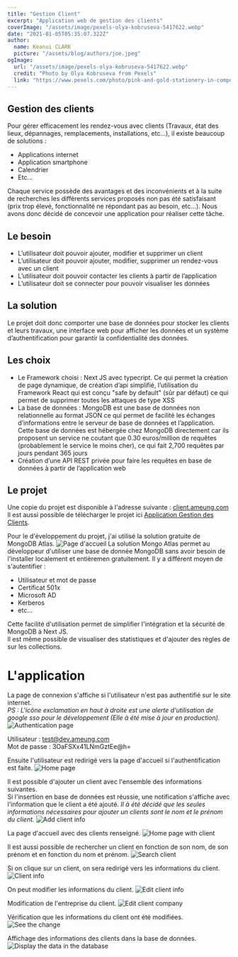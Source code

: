 ```yaml
---
title: "Gestion Client"
excerpt: "Application web de gestion des clients"
coverImage: "/assets/image/pexels-olya-kobruseva-5417622.webp"
date: "2021-01-05T05:35:07.322Z"
author:
  name: Keanui CLARK
  picture: "/assets/blog/authors/joe.jpeg"
ogImage:
  url: "/assets/image/pexels-olya-kobruseva-5417622.webp"
  credit: "Photo by Olya Kobruseva from Pexels"
  link: "https://www.pexels.com/photo/pink-and-gold-stationery-in-composition-5417622/?utm_content=attributionCopyText&utm_medium=referral&utm_source=pexels"
---
```


## Gestion des clients

Pour gérer efficacement les rendez-vous avec clients (Travaux, état des lieux, dépannages, remplacements, installations, etc…), il existe beaucoup de solutions :
-	Applications internet
-	Application smartphone
-	Calendrier
-	Etc…

Chaque service possède des avantages et des inconvénients et à la suite de recherches les différents services proposés non pas été satisfaisant (prix trop élevé, fonctionnalité ne répondant pas au besoin, etc…).
Nous avons donc décidé de concevoir une application pour réaliser cette tâche.

## Le besoin
-	L’utilisateur doit pouvoir ajouter, modifier et supprimer un client
-	L’utilisateur doit pouvoir ajouter, modifier, supprimer un rendez-vous avec un client
-	L’utilisateur doit pouvoir contacter les clients à partir de l’application
-	L’utilisateur doit se connecter pour pouvoir visualiser les données

## La solution
Le projet doit donc comporter une base de données pour stocker les clients et leurs travaux, une interface web pour afficher les données et un système d’authentification pour garantir la confidentialité des données.

## Les choix
- Le Framework choisi : Next JS avec typecript. Ce qui permet la création de page dynamique, de création d’api simplifié, l’utilisation du Framework React qui est conçu "safe by default" (sûr par défaut) ce qui permet de supprimer toutes les attaques de type XSS
- La base de données : MongoDB est une base de données non relationnelle au format JSON ce qui permet de facilité les échanges d’informations entre le serveur de base de données et l’application. Cette base de données est hébergée chez MongoDB directement car ils proposent un service ne coutant que 0.30 euros/million de requêtes (probablement le service le moins cher), ce qui fait 2,700 requêtes par jours pendant 365 jours
- Création d’une API REST privée pour faire les requêtes en base de données à partir de l’application web

## Le projet
Une copie du projet est disponible à l'adresse suivante : [client.ameung.com](https://client.ameung.com)
Il est aussi possible de télécharger le projet ici [Application Gestion des Clients](https://github.com/W-Kanzashi/gestion-client).

Pour le d'éveloppement du projet, j'ai utilisé la solution gratuite de MongoDB Atlas.
![Page d'accueil](/assets/client/mongodb_free_tier.png)
La solution Mongo Atlas permet au développeur d'utiliser une base de donnée MongoDB sans avoir besoin de l'installer localement et entièremen gratuitement. Il y a différent moyen de s'autentifier :
- Utilisateur et mot de passe
- Certificat 501x
- Microsoft AD
- Kerberos
- etc...

Cette facilité d'utilisation permet de simplifier l'intégration et la sécurité de MongoDB à Next JS.  
Il est même possible de visualiser des statistiques et d'ajouter des règles de sur les collections.

# L'application
La page de connexion s'affiche si l'utilisateur n'est pas authentifié sur le site internet.  
*PS : L'icône exclamation en haut à droite est une alerte d'utilisation de google sso pour le développement (Elle à été mise à jour en production).*
![Authentication page](/assets/client/Login_Client.png)

Utilisateur : test@dev.ameung.com  
Mot de passe : 3OaFSXx41LNmGztEe@h=

Ensuite l'utilisateur est redirigé vers la page d'accueil si l'authentification est faite.
![Home page](/assets/client/Accueil.png)

Il est possible d'ajouter un client avec l'ensemble des informations suivantes.  
Si l'insertion en base de données est réussie, une notification s'affiche avec l'information que le client a été ajouté.
*Il à été décidé que les seules informations nécessaires pour ajouter un clients sont le nom et le prénom du client.*
![Add client info](/assets/client/Add_Client_all.png)

La page d'accueil avec des clients renseigné.
![Home page with client](/assets/client/Homepage.png)

Il est aussi possible de rechercher un client en fonction de son nom, de son prénom et en fonction du nom et prénom.
![Search client](/assets/client/Search_client.png)

Si on clique sur un client, on sera redirigé vers les informations du client.
![Client info](/assets/client/Fiche_client.png)

On peut modifier les informations du client.
![Edit client info](/assets/client/edit_client.png)

Modification de l'entreprise du client.
![Edit client company](/assets/client/edit_client_1.png)

Vérification que les informations du client ont été modifiées.
![See the change](/assets/client/client_edited.png)

Affichage des informations des clients dans la base de données.
![Display the data in the database](/assets/client/database.png)